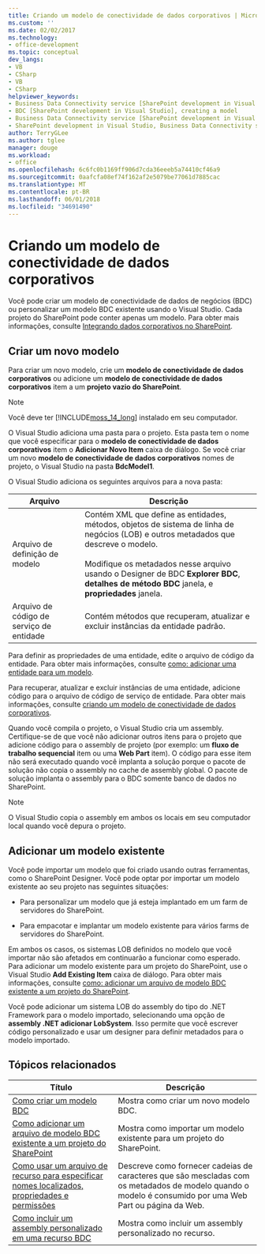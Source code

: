 ```yaml
---
title: Criando um modelo de conectividade de dados corporativos | Microsoft Docs
ms.custom: ''
ms.date: 02/02/2017
ms.technology:
- office-development
ms.topic: conceptual
dev_langs:
- VB
- CSharp
- VB
- CSharp
helpviewer_keywords:
- Business Data Connectivity service [SharePoint development in Visual Studio], model
- BDC [SharePoint development in Visual Studio], creating a model
- Business Data Connectivity service [SharePoint development in Visual Studio], creating a model
- SharePoint development in Visual Studio, Business Data Connectivity service
author: TerryGLee
ms.author: tglee
manager: douge
ms.workload:
- office
ms.openlocfilehash: 6c6fc0b1169ff906d7cda36eeeb5a74410cf46a9
ms.sourcegitcommit: 0aafcfa08ef74f162af2e5079be77061d7885cac
ms.translationtype: MT
ms.contentlocale: pt-BR
ms.lasthandoff: 06/01/2018
ms.locfileid: "34691490"
---
```

# <a name="creating-a-business-data-connectivity-model"></a>Criando um modelo de conectividade de dados corporativos
  Você pode criar um modelo de conectividade de dados de negócios (BDC) ou personalizar um modelo BDC existente usando o Visual Studio. Cada projeto do SharePoint pode conter apenas um modelo. Para obter mais informações, consulte [Integrando dados corporativos no SharePoint](../sharepoint/integrating-business-data-into-sharepoint.md).  
  
## <a name="create-a-new-model"></a>Criar um novo modelo
 Para criar um novo modelo, crie um **modelo de conectividade de dados corporativos** ou adicione um **modelo de conectividade de dados corporativos** item a um **projeto vazio do SharePoint**.  
  
> [!NOTE]  
>  Você deve ter [!INCLUDE[moss_14_long](../sharepoint/includes/moss-14-long-md.md)] instalado em seu computador.  
  
 O Visual Studio adiciona uma pasta para o projeto. Esta pasta tem o nome que você especificar para o **modelo de conectividade de dados corporativos** item o **Adicionar Novo Item** caixa de diálogo. Se você criar um novo **modelo de conectividade de dados corporativos** nomes de projeto, o Visual Studio na pasta **BdcModel1**.  
  
 O Visual Studio adiciona os seguintes arquivos para a nova pasta:  
  
|Arquivo|Descrição|  
|----------|-----------------|  
|Arquivo de definição de modelo|Contém XML que define as entidades, métodos, objetos de sistema de linha de negócios (LOB) e outros metadados que descreve o modelo.<br /><br /> Modifique os metadados nesse arquivo usando o Designer de BDC **Explorer BDC**, **detalhes de método BDC** janela, e **propriedades** janela.|  
|Arquivo de código de serviço de entidade|Contém métodos que recuperam, atualizar e excluir instâncias da entidade padrão.|  
  
 Para definir as propriedades de uma entidade, edite o arquivo de código da entidade. Para obter mais informações, consulte [como: adicionar uma entidade para um modelo](../sharepoint/how-to-add-an-entity-to-a-model.md).  
  
 Para recuperar, atualizar e excluir instâncias de uma entidade, adicione código para o arquivo de código de serviço de entidade. Para obter mais informações, consulte [criando um modelo de conectividade de dados corporativos](../sharepoint/designing-a-business-data-connectivity-model.md).  
  
 Quando você compila o projeto, o Visual Studio cria um assembly. Certifique-se de que você não adicionar outros itens para o projeto que adicione código para o assembly de projeto (por exemplo: um **fluxo de trabalho sequencial** item ou uma **Web Part** item). O código para esse item não será executado quando você implanta a solução porque o pacote de solução não copia o assembly no cache de assembly global.  O pacote de solução implanta o assembly para o BDC somente banco de dados no SharePoint.  
  
> [!NOTE]  
>  O Visual Studio copia o assembly em ambos os locais em seu computador local quando você depura o projeto.  
  
## <a name="add-an-existing-model"></a>Adicionar um modelo existente
 Você pode importar um modelo que foi criado usando outras ferramentas, como o SharePoint Designer. Você pode optar por importar um modelo existente ao seu projeto nas seguintes situações:  
  
-   Para personalizar um modelo que já esteja implantado em um farm de servidores do SharePoint.  
  
-   Para empacotar e implantar um modelo existente para vários farms de servidores do SharePoint.  
  
 Em ambos os casos, os sistemas LOB definidos no modelo que você importar não são afetados em continuarão a funcionar como esperado. Para adicionar um modelo existente para um projeto do SharePoint, use o Visual Studio **Add Existing Item** caixa de diálogo. Para obter mais informações, consulte [como: adicionar um arquivo de modelo BDC existente a um projeto do SharePoint](../sharepoint/how-to-add-an-existing-bdc-model-file-to-a-sharepoint-project.md).  
  
 Você pode adicionar um sistema LOB do assembly do tipo do .NET Framework para o modelo importado, selecionando uma opção de **assembly .NET adicionar LobSystem**. Isso permite que você escrever código personalizado e usar um designer para definir metadados para o modelo importado.  
  
## <a name="related-topics"></a>Tópicos relacionados
  
|Título|Descrição|  
|-----------|-----------------|  
|[Como criar um modelo BDC](../sharepoint/how-to-create-a-bdc-model.md)|Mostra como criar um novo modelo BDC.|  
|[Como adicionar um arquivo de modelo BDC existente a um projeto do SharePoint](../sharepoint/how-to-add-an-existing-bdc-model-file-to-a-sharepoint-project.md)|Mostra como importar um modelo existente para um projeto do SharePoint.|  
|[Como usar um arquivo de recurso para especificar nomes localizados, propriedades e permissões](../sharepoint/how-to-use-a-resource-file-to-specify-localized-names-properties-and-permissions.md)|Descreve como fornecer cadeias de caracteres que são mescladas com os metadados de modelo quando o modelo é consumido por uma Web Part ou página da Web.|  
|[Como incluir um assembly personalizado em uma recurso BDC](../sharepoint/how-to-include-a-custom-assembly-in-a-bdc-feature.md)|Mostra como incluir um assembly personalizado no recurso.|  
  
 